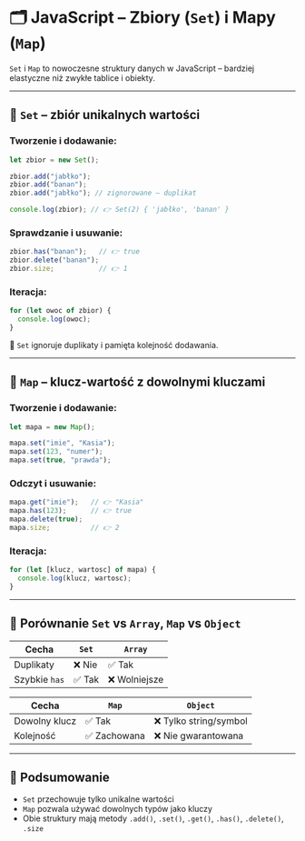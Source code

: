 # 🗂️ JavaScript – Zbiory (`Set`) i Mapy (`Map`)

`Set` i `Map` to nowoczesne struktury danych w JavaScript – bardziej elastyczne niż zwykłe tablice i obiekty.

---

## 🔹 `Set` – zbiór unikalnych wartości

### Tworzenie i dodawanie:

```js
let zbior = new Set();

zbior.add("jabłko");
zbior.add("banan");
zbior.add("jabłko"); // zignorowane – duplikat

console.log(zbior); // 👉 Set(2) { 'jabłko', 'banan' }
```

### Sprawdzanie i usuwanie:

```js
zbior.has("banan");   // 👉 true
zbior.delete("banan");
zbior.size;           // 👉 1
```

### Iteracja:

```js
for (let owoc of zbior) {
  console.log(owoc);
}
```

📌 `Set` ignoruje duplikaty i pamięta kolejność dodawania.

---

## 🔹 `Map` – klucz-wartość z dowolnymi kluczami

### Tworzenie i dodawanie:

```js
let mapa = new Map();

mapa.set("imie", "Kasia");
mapa.set(123, "numer");
mapa.set(true, "prawda");
```

### Odczyt i usuwanie:

```js
mapa.get("imie");   // 👉 "Kasia"
mapa.has(123);      // 👉 true
mapa.delete(true);
mapa.size;          // 👉 2
```

### Iteracja:

```js
for (let [klucz, wartosc] of mapa) {
  console.log(klucz, wartosc);
}
```

---

## 🔄 Porównanie `Set` vs `Array`, `Map` vs `Object`

| Cecha        | `Set`          | `Array`        |
|--------------|----------------|----------------|
| Duplikaty    | ❌ Nie          | ✅ Tak          |
| Szybkie `has`| ✅ Tak          | ❌ Wolniejsze   |

| Cecha        | `Map`          | `Object`       |
|--------------|----------------|----------------|
| Dowolny klucz| ✅ Tak          | ❌ Tylko string/symbol |
| Kolejność    | ✅ Zachowana    | ❌ Nie gwarantowana   |

---

## 🧠 Podsumowanie

- `Set` przechowuje tylko unikalne wartości
- `Map` pozwala używać dowolnych typów jako kluczy
- Obie struktury mają metody `.add()`, `.set()`, `.get()`, `.has()`, `.delete()`, `.size`
